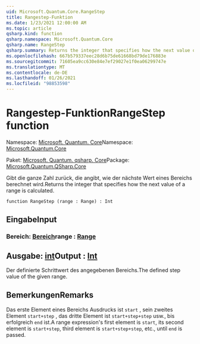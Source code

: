 ```yaml
---
uid: Microsoft.Quantum.Core.RangeStep
title: Rangestep-Funktion
ms.date: 1/23/2021 12:00:00 AM
ms.topic: article
qsharp.kind: function
qsharp.namespace: Microsoft.Quantum.Core
qsharp.name: RangeStep
qsharp.summary: Returns the integer that specifies how the next value of a range is calculated.
ms.openlocfilehash: 667b579337eec28d6b75de61668bd79de176883e
ms.sourcegitcommit: 71605ea9cc630e84e7ef29027e1f0ea06299747e
ms.translationtype: MT
ms.contentlocale: de-DE
ms.lasthandoff: 01/26/2021
ms.locfileid: "98853598"
---
```

# <a name="rangestep-function"></a><span data-ttu-id="80ed8-102">Rangestep-Funktion</span><span class="sxs-lookup"><span data-stu-id="80ed8-102">RangeStep function</span></span>

<span data-ttu-id="80ed8-103">Namespace: [Microsoft. Quantum. Core](xref:Microsoft.Quantum.Core)</span><span class="sxs-lookup"><span data-stu-id="80ed8-103">Namespace: [Microsoft.Quantum.Core](xref:Microsoft.Quantum.Core)</span></span>

<span data-ttu-id="80ed8-104">Paket: [Microsoft. Quantum. qsharp. Core](https://nuget.org/packages/Microsoft.Quantum.QSharp.Core)</span><span class="sxs-lookup"><span data-stu-id="80ed8-104">Package: [Microsoft.Quantum.QSharp.Core](https://nuget.org/packages/Microsoft.Quantum.QSharp.Core)</span></span>


<span data-ttu-id="80ed8-105">Gibt die ganze Zahl zurück, die angibt, wie der nächste Wert eines Bereichs berechnet wird.</span><span class="sxs-lookup"><span data-stu-id="80ed8-105">Returns the integer that specifies how the next value of a range is calculated.</span></span>

```qsharp
function RangeStep (range : Range) : Int
```


## <a name="input"></a><span data-ttu-id="80ed8-106">Eingabe</span><span class="sxs-lookup"><span data-stu-id="80ed8-106">Input</span></span>

### <a name="range--range"></a><span data-ttu-id="80ed8-107">Bereich: [Bereich](xref:microsoft.quantum.lang-ref.range)</span><span class="sxs-lookup"><span data-stu-id="80ed8-107">range : [Range](xref:microsoft.quantum.lang-ref.range)</span></span>





## <a name="output--int"></a><span data-ttu-id="80ed8-108">Ausgabe: [int](xref:microsoft.quantum.lang-ref.int)</span><span class="sxs-lookup"><span data-stu-id="80ed8-108">Output : [Int](xref:microsoft.quantum.lang-ref.int)</span></span>

<span data-ttu-id="80ed8-109">Der definierte Schrittwert des angegebenen Bereichs.</span><span class="sxs-lookup"><span data-stu-id="80ed8-109">The defined step value of the given range.</span></span>

## <a name="remarks"></a><span data-ttu-id="80ed8-110">Bemerkungen</span><span class="sxs-lookup"><span data-stu-id="80ed8-110">Remarks</span></span>

<span data-ttu-id="80ed8-111">Das erste Element eines Bereichs Ausdrucks ist `start` , sein zweites Element `start+step` , das dritte Element ist `start+step+step` usw., bis erfolgreich `end` ist.</span><span class="sxs-lookup"><span data-stu-id="80ed8-111">A range expression's first element is `start`, its second element is `start+step`, third element is `start+step+step`, etc., until `end` is passed.</span></span>